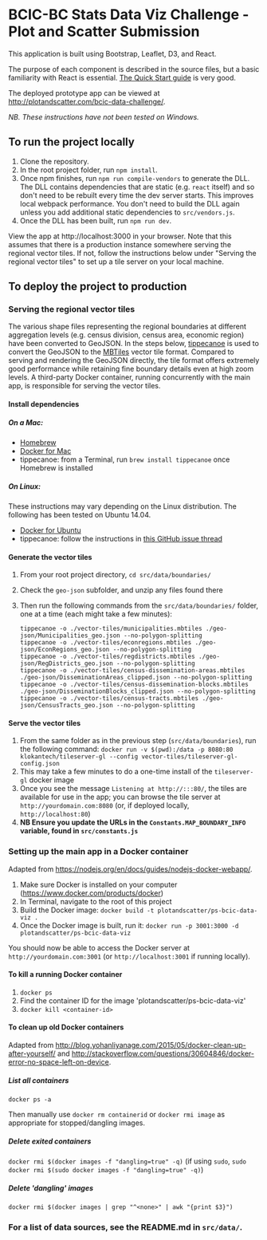 # BCIC-BC Stats Data Viz Challenge - Plot and Scatter Submission

This application is built using Bootstrap, Leaflet, D3, and React.

The purpose of each component is described in the source files, but a basic familiarity with React is essential. [The Quick Start guide](https://facebook.github.io/react/docs/hello-world.html) is very good.

The deployed prototype app can be viewed at http://plotandscatter.com/bcic-data-challenge/.

*NB. These instructions have not been tested on Windows.*

## To run the project locally

1. Clone the repository.
2. In the root project folder, run `npm install`.
3. Once npm finishes, run `npm run compile-vendors` to generate the DLL. The DLL contains dependencies that are static (e.g. `react` itself) and so don't need to be rebuilt every time the dev server starts. This improves local webpack performance. You don't need to build the DLL again unless you add additional static dependencies to `src/vendors.js`.
4. Once the DLL has been built, run `npm run dev`.

View the app at http://localhost:3000 in your browser. Note that this assumes that there is a production instance somewhere serving the regional vector tiles. If not, follow the instructions below under "Serving the regional vector tiles" to set up a tile server on your local machine.

## To deploy the project to production

### Serving the regional vector tiles

The various shape files representing the regional boundaries at different aggregation levels (e.g. census division, census area, economic region) have been converted to GeoJSON. In the steps below, [tippecanoe](https://github.com/mapbox/tippecanoe) is used to convert the GeoJSON to the [MBTiles](https://github.com/mapbox/mbtiles-spec) vector tile format. Compared to serving and rendering the GeoJSON directly, the tile format offers extremely good performance while retaining fine boundary details even at high zoom levels. A third-party Docker container, running concurrently with the main app, is responsible for serving the vector tiles.

#### Install dependencies

##### On a Mac:

* [Homebrew](https://brew.sh)
* [Docker for Mac](https://docs.docker.com/docker-for-mac/)
* tippecanoe: from a Terminal, run `brew install tippecanoe` once Homebrew is installed

##### On Linux:

These instructions may vary depending on the Linux distribution. The following has been tested on Ubuntu 14.04.

* [Docker for Ubuntu](https://docs.docker.com/engine/installation/linux/ubuntu/)
* tippecanoe: follow the instructions in [this GitHub issue thread](https://github.com/mapbox/tippecanoe/issues/36)

#### Generate the vector tiles

1. From your root project directory, `cd src/data/boundaries/`
2. Check the `geo-json` subfolder, and unzip any files found there
3. Then run the following commands from the `src/data/boundaries/` folder, one at a time (each might take a few minutes):

    ```
    tippecanoe -o ./vector-tiles/municipalities.mbtiles ./geo-json/Municipalities_geo.json --no-polygon-splitting
    tippecanoe -o ./vector-tiles/econregions.mbtiles ./geo-json/EconRegions_geo.json --no-polygon-splitting
    tippecanoe -o ./vector-tiles/regdistricts.mbtiles ./geo-json/RegDistricts_geo.json --no-polygon-splitting
    tippecanoe -o ./vector-tiles/census-dissemination-areas.mbtiles ./geo-json/DisseminationAreas_clipped.json --no-polygon-splitting
    tippecanoe -o ./vector-tiles/census-dissemination-blocks.mbtiles ./geo-json/DisseminationBlocks_clipped.json --no-polygon-splitting
    tippecanoe -o ./vector-tiles/census-tracts.mbtiles ./geo-json/CensusTracts_geo.json --no-polygon-splitting
    ```

#### Serve the vector tiles

1. From the same folder as in the previous step (`src/data/boundaries`), run the following command:
    `docker run -v $(pwd):/data -p 8080:80 klokantech/tileserver-gl --config vector-tiles/tileserver-gl-config.json`
2. This may take a few minutes to do a one-time install of the `tileserver-gl` docker image
3. Once you see the message `Listening at http://:::80/`, the tiles are available for use in the app; you can browse the tile server at `http://yourdomain.com:8080` (or, if deployed locally, `http://localhost:80`)
4. **NB Ensure you update the URLs in the `Constants.MAP_BOUNDARY_INFO` variable, found in `src/constants.js`**

### Setting up the main app in a Docker container

Adapted from https://nodejs.org/en/docs/guides/nodejs-docker-webapp/.

1. Make sure Docker is installed on your computer (https://www.docker.com/products/docker)
2. In Terminal, navigate to the root of this project
3. Build the Docker image: `docker build -t plotandscatter/ps-bcic-data-viz .`
4. Once the Docker image is built, run it: `docker run -p 3001:3000 -d plotandscatter/ps-bcic-data-viz`

You should now be able to access the Docker server at `http://yourdomain.com:3001` (or `http://localhost:3001` if running locally).

#### To kill a running Docker container

1. `docker ps`
2. Find the container ID for the image 'plotandscatter/ps-bcic-data-viz'
3. `docker kill <container-id>`

#### To clean up old Docker containers

Adapted from http://blog.yohanliyanage.com/2015/05/docker-clean-up-after-yourself/ and http://stackoverflow.com/questions/30604846/docker-error-no-space-left-on-device.

##### List all containers

`docker ps -a`

Then manually use `docker rm containerid` or `docker rmi image` as appropriate for stopped/dangling images.

##### Delete exited containers

`docker rmi $(docker images -f "dangling=true" -q)` (if using `sudo`, `sudo docker rmi $(sudo docker images -f "dangling=true" -q)`)

##### Delete 'dangling' images

`docker rmi $(docker images | grep "^<none>" | awk "{print $3}")`

### For a list of data sources, see the README.md in `src/data/`.